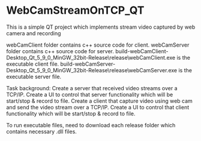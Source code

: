# WebCamStreamOnTCP_QT
This is a simple QT project which implements stream video captured by web camera and recording

webCamClient folder contains c++ source code for client. webCamServer folder contains c++ source code for server.
build-webCamClient-Desktop_Qt_5_9_0_MinGW_32bit-Release\release\webCamClient.exe is the executable client file.
build-webCamServer-Desktop_Qt_5_9_0_MinGW_32bit-Release\release\webCamServer.exe is the executable server file.

Task background:
Create a server that received video streams over a TCP/IP. Create a UI to control that server functionality which will be start/stop & record to file.
Create a client that capture video using web cam and send the video stream over a TCP/IP. Create a UI to control that client functionality which will be start/stop & record to file.

To run executable files, need to download each release folder which contains necessary .dll files.
